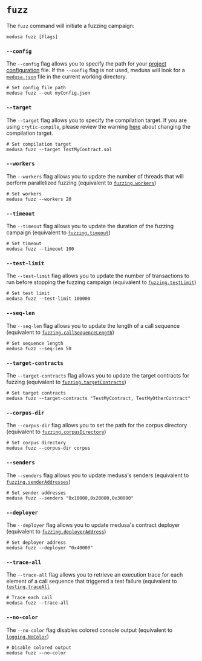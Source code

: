 # `fuzz`

The `fuzz` command will initiate a fuzzing campaign:
```shell
medusa fuzz [flags]
```

### `--config`
The `--config` flag allows you to specify the path for your [project configuration](../project_configuration/overview.md)
file. If the `--config` flag is not used, medusa will look for a [`medusa.json`](../static/medusa.json) file in the 
current working directory.
```shell
# Set config file path
medusa fuzz --out myConfig.json
```

### `--target`
The `--target` flag allows you to specify the compilation target. If you are using `crytic-compile`, please review the
warning [here](../project_configuration/compilation_config.md#target) about changing the compilation target.
```shell
# Set compilation target
medusa fuzz --target TestMyContract.sol
```

### `--workers`
The `--workers` flag allows you to update the number of threads that will perform parallelized fuzzing (equivalent to
[`fuzzing.workers`](../project_configuration/fuzzing_config.md#workers))
```shell
# Set workers
medusa fuzz --workers 20
```

### `--timeout`
The `--timeout` flag allows you to update the duration of the fuzzing campaign (equivalent to
[`fuzzing.timeout`](../project_configuration/fuzzing_config.md#timeout))
```shell
# Set timeout
medusa fuzz --timeout 100
```

### `--test-limit`
The `--test-limit` flag allows you to update the number of transactions to run before stopping the fuzzing campaign 
(equivalent to [`fuzzing.testLimit`](../project_configuration/fuzzing_config.md#testlimit))
```shell
# Set test limit
medusa fuzz --test-limit 100000
```

### `--seq-len`
The `--seq-len` flag allows you to update the length of a call sequence (equivalent to
[`fuzzing.callSequenceLength`](../project_configuration/fuzzing_config.md#callsequencelength))
```shell
# Set sequence length
medusa fuzz --seq-len 50
```

### `--target-contracts`
The `--target-contracts` flag allows you to update the target contracts for fuzzing (equivalent to
[`fuzzing.targetContracts`](../project_configuration/fuzzing_config.md#targetcontracts))
```shell
# Set target contracts
medusa fuzz --target-contracts "TestMyContract, TestMyOtherContract"
```

### `--corpus-dir`
The `--corpus-dir` flag allows you to set the path for the corpus directory (equivalent to
[`fuzzing.corpusDirectory`](../project_configuration/fuzzing_config.md#corpusdirectory))
```shell
# Set corpus directory
medusa fuzz --corpus-dir corpus
```

### `--senders`
The `--senders` flag allows you to update medusa's senders (equivalent to
[`fuzzing.senderAddresses`](../project_configuration/fuzzing_config.md#senderaddresses))
```shell
# Set sender addresses
medusa fuzz --senders "0x10000,0x20000,0x30000"
```

### `--deployer`
The `--deployer` flag allows you to update medusa's contract deployer (equivalent to
[`fuzzing.deployerAddress`](../project_configuration/fuzzing_config.md#deployeraddress))
```shell
# Set deployer address
medusa fuzz --deployer "0x40000"
```

### `--trace-all`
The `--trace-all` flag allows you to retrieve an execution trace for each element of a call sequence that triggered a test
failure (equivalent to
[`testing.traceAll`](../project_configuration/testing_config.md#traceall)
```shell
# Trace each call
medusa fuzz --trace-all
```

### `--no-color`
The `--no-color` flag disables colored console output (equivalent to
[`logging.NoColor`](../project_configuration/logging_config.md#nocolor))
```shell
# Disable colored output
medusa fuzz --no-color
```
